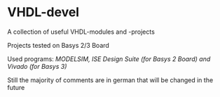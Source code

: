 # VHDL-devel
A collection of useful VHDL-modules and -projects

Projects tested on Basys 2/3 Board

Used programs: *MODELSIM, ISE Design Suite (for Basys 2 Board) and Vivado (for Basys 3)*

Still the majority of comments are in german that will be changed in the future
